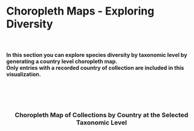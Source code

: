 <b><h1>Choropleth Maps - Exploring Diversity </h1></b>
<br>
<h4>
<p>
In this section you can explore species diversity by taxonomic level by generating a country level choropleth map. <br>
<b>Only entries with a recorded country of collection are included in this visualization.</b><br>
</p>
<br>
</h4>
<br>
<h3><center>Choropleth Map of Collections by Country at the Selected Taxonomic Level</center></h3>
